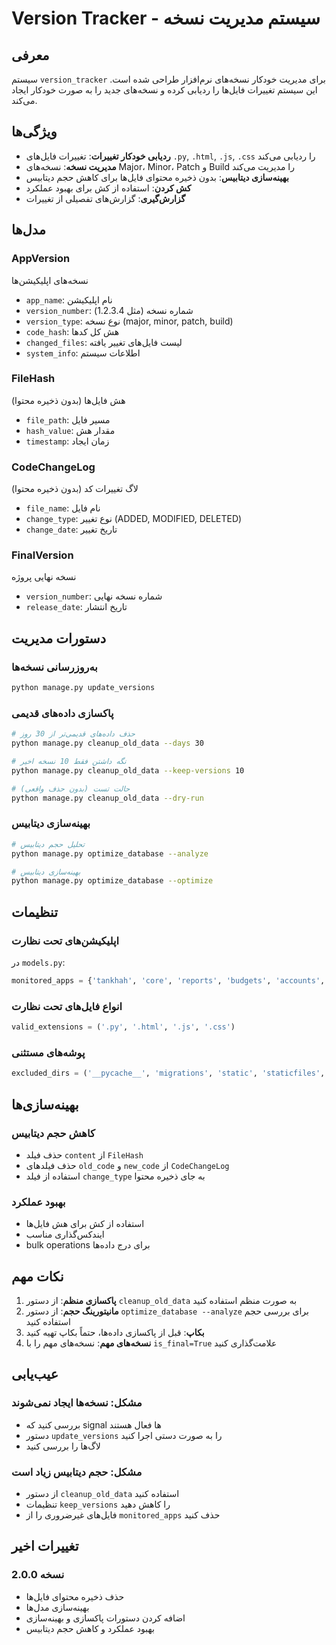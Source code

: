 # Version Tracker - سیستم مدیریت نسخه

## معرفی
سیستم `version_tracker` برای مدیریت خودکار نسخه‌های نرم‌افزار طراحی شده است. این سیستم تغییرات فایل‌ها را ردیابی کرده و نسخه‌های جدید را به صورت خودکار ایجاد می‌کند.

## ویژگی‌ها
- **ردیابی خودکار تغییرات**: تغییرات فایل‌های `.py`, `.html`, `.js`, `.css` را ردیابی می‌کند
- **مدیریت نسخه**: نسخه‌های Major، Minor، Patch و Build را مدیریت می‌کند
- **بهینه‌سازی دیتابیس**: بدون ذخیره محتوای فایل‌ها برای کاهش حجم دیتابیس
- **کش کردن**: استفاده از کش برای بهبود عملکرد
- **گزارش‌گیری**: گزارش‌های تفصیلی از تغییرات

## مدل‌ها

### AppVersion
نسخه‌های اپلیکیشن‌ها
- `app_name`: نام اپلیکیشن
- `version_number`: شماره نسخه (مثل 1.2.3.4)
- `version_type`: نوع نسخه (major, minor, patch, build)
- `code_hash`: هش کل کدها
- `changed_files`: لیست فایل‌های تغییر یافته
- `system_info`: اطلاعات سیستم

### FileHash
هش فایل‌ها (بدون ذخیره محتوا)
- `file_path`: مسیر فایل
- `hash_value`: مقدار هش
- `timestamp`: زمان ایجاد

### CodeChangeLog
لاگ تغییرات کد (بدون ذخیره محتوا)
- `file_name`: نام فایل
- `change_type`: نوع تغییر (ADDED, MODIFIED, DELETED)
- `change_date`: تاریخ تغییر

### FinalVersion
نسخه نهایی پروژه
- `version_number`: شماره نسخه نهایی
- `release_date`: تاریخ انتشار

## دستورات مدیریت

### به‌روزرسانی نسخه‌ها
```bash
python manage.py update_versions
```

### پاکسازی داده‌های قدیمی
```bash
# حذف داده‌های قدیمی‌تر از 30 روز
python manage.py cleanup_old_data --days 30

# نگه داشتن فقط 10 نسخه اخیر
python manage.py cleanup_old_data --keep-versions 10

# حالت تست (بدون حذف واقعی)
python manage.py cleanup_old_data --dry-run
```

### بهینه‌سازی دیتابیس
```bash
# تحلیل حجم دیتابیس
python manage.py optimize_database --analyze

# بهینه‌سازی دیتابیس
python manage.py optimize_database --optimize
```

## تنظیمات

### اپلیکیشن‌های تحت نظارت
در `models.py`:
```python
monitored_apps = {'tankhah', 'core', 'reports', 'budgets', 'accounts', 'version_tracker'}
```

### انواع فایل‌های تحت نظارت
```python
valid_extensions = ('.py', '.html', '.js', '.css')
```

### پوشه‌های مستثنی
```python
excluded_dirs = ('__pycache__', 'migrations', 'static', 'staticfiles', 'venv', 'media')
```

## بهینه‌سازی‌ها

### کاهش حجم دیتابیس
- حذف فیلد `content` از `FileHash`
- حذف فیلدهای `old_code` و `new_code` از `CodeChangeLog`
- استفاده از فیلد `change_type` به جای ذخیره محتوا

### بهبود عملکرد
- استفاده از کش برای هش فایل‌ها
- ایندکس‌گذاری مناسب
- bulk operations برای درج داده‌ها

## نکات مهم

1. **پاکسازی منظم**: از دستور `cleanup_old_data` به صورت منظم استفاده کنید
2. **مانیتورینگ حجم**: از دستور `optimize_database --analyze` برای بررسی حجم استفاده کنید
3. **بکاپ**: قبل از پاکسازی داده‌ها، حتماً بکاپ تهیه کنید
4. **نسخه‌های مهم**: نسخه‌های مهم را با `is_final=True` علامت‌گذاری کنید

## عیب‌یابی

### مشکل: نسخه‌ها ایجاد نمی‌شوند
- بررسی کنید که signal ها فعال هستند
- دستور `update_versions` را به صورت دستی اجرا کنید
- لاگ‌ها را بررسی کنید

### مشکل: حجم دیتابیس زیاد است
- از دستور `cleanup_old_data` استفاده کنید
- تنظیمات `keep_versions` را کاهش دهید
- فایل‌های غیرضروری را از `monitored_apps` حذف کنید

## تغییرات اخیر

### نسخه 2.0.0
- حذف ذخیره محتوای فایل‌ها
- بهینه‌سازی مدل‌ها
- اضافه کردن دستورات پاکسازی و بهینه‌سازی
- بهبود عملکرد و کاهش حجم دیتابیس
